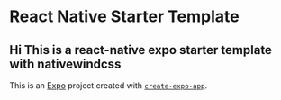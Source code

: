 # React Native Starter Template

## Hi This is a react-native expo starter template with nativewindcss 

This is an [Expo](https://expo.dev) project created with [`create-expo-app`](https://www.npmjs.com/package/create-expo-app).
